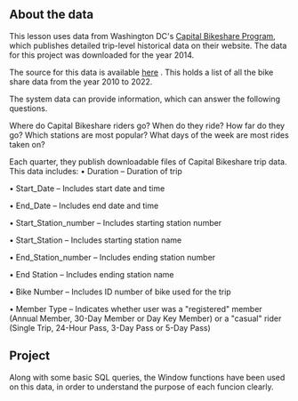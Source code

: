 ## About the data

This lesson uses data from Washington DC's [Capital Bikeshare Program](https://capitalbikeshare.com/), which publishes detailed trip-level historical data on their website. The data for this project was downloaded for the year 2014.

The source for this data is available [here](https://s3.amazonaws.com/capitalbikeshare-data/index.html) . This holds a list of all the bike share data from the year 2010 to 2022. 

The system data can provide information, which can answer the following questions.

Where do Capital Bikeshare riders go? When do they ride? How far do they go? Which stations are most popular? What days of the week are most rides taken on? 

Each quarter, they publish downloadable files of Capital Bikeshare trip data. This data includes:
•	Duration – Duration of trip

•	Start_Date – Includes start date and time

•	End_Date – Includes end date and time

•	Start_Station_number – Includes starting station number

•	Start_Station – Includes starting station name

•	End_Station_number – Includes ending station number

•	End Station – Includes ending station name

•	Bike Number – Includes ID number of bike used for the trip

•	Member Type – Indicates whether user was a "registered" member (Annual Member, 30-Day Member or Day Key Member) or a "casual" rider (Single Trip, 24-Hour Pass, 3-Day Pass or 5-Day Pass)

## Project

Along with some basic SQL queries, the Window functions have been used on this data, in order to understand the purpose of each funcion clearly.


